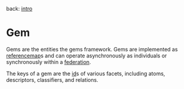 back: [intro](../intro.md#Basics)

# Gem

Gems are the entities the gems framework. Gems are implemented as [referencemap](basics/referencemap.md)s and can operate asynchronously as individuals or synchronously within a [federation](basics/federation.md).

The keys of a gem are the [id](basics/id.md)s of various facets,  including atoms, descriptors, classifiers, and relations.
